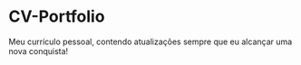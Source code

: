 # CV-Portfolio
Meu currículo pessoal, contendo atualizações sempre que eu alcançar uma nova conquista!
